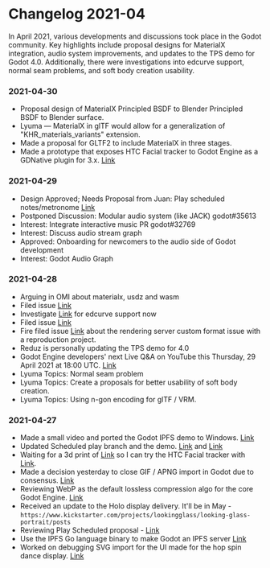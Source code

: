 # Changelog 2021-04

In April 2021, various developments and discussions took place in the Godot community. Key highlights include proposal designs for MaterialX integration, audio system improvements, and updates to the TPS demo for Godot 4.0. Additionally, there were investigations into edcurve support, normal seam problems, and soft body creation usability.

### 2021-04-30
- Proposal design of MaterialX Principled BSDF to Blender Principled BSDF to Blender surface.
- Lyuma — MaterialX in glTF would allow for a generalization of "KHR_materials_variants" extension.
- Made a proposal for GLTF2 to include MaterialX in three stages.
- Made a prototype that exposes HTC Facial tracker to Godot Engine as a GDNative plugin for 3.x. [Link](https://github.com/V-Sekai/godot-vive-pro-eye)

### 2021-04-29
- Design Approved; Needs Proposal from Juan: Play scheduled notes/metronome [Link](https://gist.github.com/fire/b9ed7853e7be24ab1d5355ef01f46bf1)
- Postponed Discussion: Modular audio system (like JACK) godot#35613
- Interest: Integrate interactive music PR godot#32769
- Interest: Discuss audio stream graph
- Approved: Onboarding for newcomers to the audio side of Godot development
- Interest: Godot Audio Graph

### 2021-04-28
- Arguing in OMI about materialx, usdz and wasm
- Filed issue [Link](https://github.com/godotengine/godot/issues/48265)
- Investigate [Link](https://github.com/mit-plv/fiat-crypto) for edcurve support now
- Filed issue [Link](https://github.com/godotengine/godot/issues/48257)
- Fire filed issue [Link](https://github.com/godotengine/godot/issues/48255) about the rendering server custom format issue with a reproduction project.
- Reduz is personally updating the TPS demo for 4.0
- Godot Engine developers' next Live Q&A on YouTube this Thursday, 29 April 2021 at 18:00 UTC. [Link](https://cdn.discordapp.com/attachments/836651615532482611/836778183448854579/unknown.png)
- Lyuma Topics: Normal seam problem
- Lyuma Topics: Create a proposals for better usability of soft body creation.
- Lyuma Topics: Using n-gon encoding for glTF / VRM.

### 2021-04-27
- Made a small video and ported the Godot IPFS demo to Windows. [Link](https://github.com/fire/godot-ipfs/releases/tag/v0.0.1)
- Updated Scheduled play branch and the demo. [Link](https://github.com/fire/godot/tree/play-scheduled) and [Link](https://github.com/fire/godot-schedule-play-demo)
- Waiting for a 3d print of [Link](https://www.reddit.com/r/ValveIndex/comments/mdw5i6/test_subjects_needed_for_vive_facial_tracker/) so I can try the HTC Facial tracker with [Link](https://github.com/FAU-Inf2/godot-vive-pro-eye).
- Made a decision yesterday to close GIF / APNG import in Godot due to consensus. [Link](https://github.com/godotengine/godot-proposals/issues/1433)
- Reviewing WebP as the default lossless compression algo for the core Godot Engine. [Link](https://github.com/godotengine/godot/pull/47835)
- Received an update to the Holo display delivery. It'll be in May - `https://www.kickstarter.com/projects/lookingglass/looking-glass-portrait/posts`
- Reviewing Play Scheduled proposal - [Link](https://gist.github.com/fire/b9ed7853e7be24ab1d5355ef01f46bf1)
- Use the IPFS Go language binary to make Godot an IPFS server [Link](https://github.com/fire/godot-ipfs)
- Worked on debugging SVG import for the UI made for the hop spin dance display. [Link](https://github.com/godotengine/godot/issues/48243)
